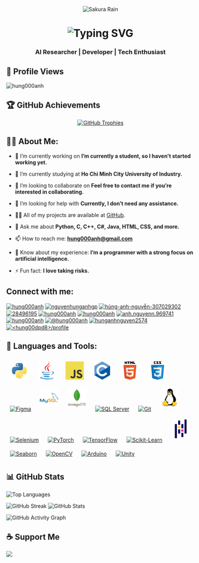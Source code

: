 <p align="center">
  <img src="https://github.com/Hung000anh/Hung000anh/blob/main/rain_sakura.gif" alt="Sakura Rain" width="400px" height="200px" />
</p>


<h1 align="center">
  <img src="https://readme-typing-svg.demolab.com?font=Fira+Code&size=25&pause=1000&color=F7F7F7&background=FFFFFF00&lines=Hi+%F0%9F%91%8B%2C+I'm+Nguyen+Hung+Anh" alt="Typing SVG" />
</h1>
<h3 align="center">
  AI Researcher | Developer | Tech Enthusiast
</h3>

## 👀 Profile Views
<p align="left"> <img src="https://komarev.com/ghpvc/?username=Hung000anh&label=Profile%20views&color=brightgreen&style=for-the-badge" alt="hung000anh" /> </p>

## 🏆 GitHub Achievements
<p align="center">
  <a href="https://github.com/ryo-ma/github-profile-trophy">
    <img src="https://github-profile-trophy.vercel.app/?username=Hung000anh&theme=darkhub&margin-w=10&no-frame=true" alt="GitHub Trophies" />
  </a>
</p>

## 👨‍💻 About Me:

- 🔭 I’m currently working on **I’m currently a student, so I haven't started working yet.**  

- 🌱 I’m currently studying at **Ho Chi Minh City University of Industry.**  

- 👯 I’m looking to collaborate on **Feel free to contact me if you’re interested in collaborating.**  

- 🤝 I’m looking for help with **Currently, I don’t need any assistance.**  

- 👨‍💻 All of my projects are available at [GitHub](https://github.com/Hung000anh?tab=repositories).  

- 💬 Ask me about **Python, C, C++, C#, Java, HTML, CSS, and more.**  

- 📫 How to reach me: **hung000anh@gmail.com**  

- 📄 Know about my experience: **I’m a programmer with a strong focus on artificial intelligence.**  

- ⚡ Fun fact: **I love taking risks.**   


<!-- ## Blogs posts -->
<!-- BLOG-POST-LIST:START -->
<!-- BLOG-POST-LIST:END -->

## Connect with me:
<p align="left">
<a href="https://dev.to/hung000anh" target="blank"><img align="center" src="https://raw.githubusercontent.com/rahuldkjain/github-profile-readme-generator/master/src/images/icons/Social/devto.svg" alt="hung000anh" height="30" width="40" /></a>
<a href="https://twitter.com/nguyenhunganhgp" target="blank"><img align="center" src="https://raw.githubusercontent.com/rahuldkjain/github-profile-readme-generator/master/src/images/icons/Social/twitter.svg" alt="nguyenhunganhgp" height="30" width="40" /></a>
<a href="https://linkedin.com/in/hùng-anh-nguyễn-307029302" target="blank"><img align="center" src="https://raw.githubusercontent.com/rahuldkjain/github-profile-readme-generator/master/src/images/icons/Social/linked-in-alt.svg" alt="hùng-anh-nguyễn-307029302" height="30" width="40" /></a>
<a href="https://stackoverflow.com/users/28496195" target="blank"><img align="center" src="https://raw.githubusercontent.com/rahuldkjain/github-profile-readme-generator/master/src/images/icons/Social/stack-overflow.svg" alt="28496195" height="30" width="40" /></a>
<a href="https://codesandbox.com/hung000anh" target="blank"><img align="center" src="https://raw.githubusercontent.com/rahuldkjain/github-profile-readme-generator/master/src/images/icons/Social/codesandbox.svg" alt="hung000anh" height="30" width="40" /></a>
<a href="https://kaggle.com/hung000anh" target="blank"><img align="center" src="https://raw.githubusercontent.com/rahuldkjain/github-profile-readme-generator/master/src/images/icons/Social/kaggle.svg" alt="hung000anh" height="30" width="40" /></a>
<a href="https://fb.com/anh.nguyenn.969741" target="blank"><img align="center" src="https://raw.githubusercontent.com/rahuldkjain/github-profile-readme-generator/master/src/images/icons/Social/facebook.svg" alt="anh.nguyenn.969741" height="30" width="40" /></a>
<a href="https://instagram.com/hung000anh" target="blank"><img align="center" src="https://raw.githubusercontent.com/rahuldkjain/github-profile-readme-generator/master/src/images/icons/Social/instagram.svg" alt="hung000anh" height="30" width="40" /></a>
<a href="https://medium.com/@hung000anh" target="blank"><img align="center" src="https://raw.githubusercontent.com/rahuldkjain/github-profile-readme-generator/master/src/images/icons/Social/medium.svg" alt="@hung000anh" height="30" width="40" /></a>
<a href="https://www.youtube.com/c/hunganhnguyen2574" target="blank"><img align="center" src="https://raw.githubusercontent.com/rahuldkjain/github-profile-readme-generator/master/src/images/icons/Social/youtube.svg" alt="hunganhnguyen2574" height="30" width="40" /></a>
<a href="https://auth.geeksforgeeks.org/user/<hung00dpd8>/profile" target="blank"><img align="center" src="https://raw.githubusercontent.com/rahuldkjain/github-profile-readme-generator/master/src/images/icons/Social/geeks-for-geeks.svg" alt="<hung00dpd8>/profile" height="30" width="40" /></a>
</p>

## 🚀 Languages and Tools:
<p align="left">
  <a href="https://www.python.org"><img src="https://raw.githubusercontent.com/devicons/devicon/master/icons/python/python-original.svg" alt="Python" width="50" height="50" style="margin: 10px;"/></a>
  <a href="https://www.java.com"><img src="https://raw.githubusercontent.com/devicons/devicon/master/icons/java/java-original.svg" alt="Java" width="50" height="50" style="margin: 10px;"/></a>
  <a href="https://developer.mozilla.org/en-US/docs/Web/JavaScript"><img src="https://raw.githubusercontent.com/devicons/devicon/master/icons/javascript/javascript-original.svg" alt="JavaScript" width="50" height="50" style="margin: 10px;"/></a>
  <a href="https://www.cprogramming.com/"><img src="https://raw.githubusercontent.com/devicons/devicon/master/icons/c/c-original.svg" alt="C" width="50" height="50" style="margin: 10px;"/></a>
  <a href="https://www.w3.org/html/"><img src="https://raw.githubusercontent.com/devicons/devicon/master/icons/html5/html5-original-wordmark.svg" alt="HTML5" width="50" height="50" style="margin: 10px;"/></a>
  <a href="https://www.w3schools.com/css/"><img src="https://raw.githubusercontent.com/devicons/devicon/master/icons/css3/css3-original-wordmark.svg" alt="CSS3" width="50" height="50" style="margin: 10px;"/></a>
  <a href="https://www.figma.com/"><img src="https://www.vectorlogo.zone/logos/figma/figma-icon.svg" alt="Figma" width="50" height="50" style="margin: 10px;"/></a>
  <a href="https://www.mysql.com/"><img src="https://raw.githubusercontent.com/devicons/devicon/master/icons/mysql/mysql-original-wordmark.svg" alt="MySQL" width="50" height="50" style="margin: 10px;"/></a>
  <a href="https://www.mongodb.com/"><img src="https://raw.githubusercontent.com/devicons/devicon/master/icons/mongodb/mongodb-original-wordmark.svg" alt="MongoDB" width="50" height="50" style="margin: 10px;"/></a>
  <a href="https://www.microsoft.com/en-us/sql-server"><img src="https://www.svgrepo.com/show/303229/microsoft-sql-server-logo.svg" alt="SQL Server" width="50" height="50" style="margin: 10px;"/></a>
  <a href="https://git-scm.com/"><img src="https://www.vectorlogo.zone/logos/git-scm/git-scm-icon.svg" alt="Git" width="50" height="50" style="margin: 10px;"/></a>
  <a href="https://www.linux.org/"><img src="https://raw.githubusercontent.com/devicons/devicon/master/icons/linux/linux-original.svg" alt="Linux" width="50" height="50" style="margin: 10px;"/></a>
  <a href="https://www.selenium.dev"><img src="https://raw.githubusercontent.com/detain/svg-logos/780f25886640cef088af994181646db2f6b1a3f8/svg/selenium-logo.svg" alt="Selenium" width="50" height="50" style="margin: 10px;"/></a>
  <a href="https://pytorch.org/"><img src="https://www.vectorlogo.zone/logos/pytorch/pytorch-icon.svg" alt="PyTorch" width="50" height="50" style="margin: 10px;"/></a>
  <a href="https://www.tensorflow.org"><img src="https://www.vectorlogo.zone/logos/tensorflow/tensorflow-icon.svg" alt="TensorFlow" width="50" height="50" style="margin: 10px;"/></a>
  <a href="https://scikit-learn.org/"><img src="https://upload.wikimedia.org/wikipedia/commons/0/05/Scikit_learn_logo_small.svg" alt="Scikit-Learn" width="50" height="50" style="margin: 10px;"/></a>
  <a href="https://pandas.pydata.org/"><img src="https://raw.githubusercontent.com/devicons/devicon/2ae2a900d2f041da66e950e4d48052658d850630/icons/pandas/pandas-original.svg" alt="Pandas" width="50" height="50" style="margin: 10px;"/></a>
  <a href="https://seaborn.pydata.org/"><img src="https://seaborn.pydata.org/_images/logo-mark-lightbg.svg" alt="Seaborn" width="50" height="50" style="margin: 10px;"/></a>
  <a href="https://opencv.org/"><img src="https://www.vectorlogo.zone/logos/opencv/opencv-icon.svg" alt="OpenCV" width="50" height="50" style="margin: 10px;"/></a>
  <a href="https://www.arduino.cc/"><img src="https://cdn.worldvectorlogo.com/logos/arduino-1.svg" alt="Arduino" width="50" height="50" style="margin: 10px;"/></a>
  <a href="https://unity.com/"><img src="https://www.vectorlogo.zone/logos/unity3d/unity3d-icon.svg" alt="Unity" width="50" height="50" style="margin: 10px;"/></a>
</p>

## 📊 GitHub Stats
  <img src="https://github-readme-stats.vercel.app/api/top-langs/?username=Hung000anh&layout=compact&theme=highcontrast" alt="Top Languages" />
  <p align="left">
    <img src="https://git-hub-streak-stats.vercel.app?user=Hung000anh&show_icons=true&theme=highcontrast"  alt="GitHub Streak" style = "width = 45%;" />
    <img src="https://github-readme-stats.vercel.app/api?username=Hung000anh&show_icons=true&theme=highcontrast" alt="GitHub Stats" style = "width = 45%;"/>
  </p>
  <img src="https://github-readme-activity-graph.vercel.app/graph?username=Hung000anh&theme=high-contrast&height=300" alt="GitHub Activity Graph" />


## ☕ Support Me
<p align="left">
  <a href="https://buymeacoffee.com/hung000anh">
    <img src="https://www.buymeacoffee.com/assets/img/custom_images/orange_img.png" />
  </a>
</p>

